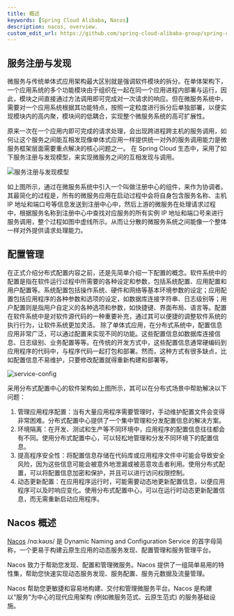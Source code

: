 ```yaml
---
title: 概述
keywords: [Spring Cloud Alibaba, Nacos]
description: nacos, overview.
custom_edit_url: https://github.com/spring-cloud-alibaba-group/spring-cloud-alibaba-group.github.io/blob/master/i18n/zh-cn/docusaurus-plugin-content-docs/current/user-guide/nacos/overview.md
---
```


## 服务注册与发现

微服务与传统单体式应用架构最大区别就是强调软件模块的拆分。在单体架构下，一个应用系统的多个功能模块由于组织在一起在同一个应用进程内部署与运行，因此，模块之间直接通过方法调用即可完成对一次请求的响应。但在微服务系统中，需要对一个应用系统根据其功能特点，按照一定粒度进行拆分后单独部署，以便实现模块内的高内聚，模块间的低耦合，实现整个微服务系统的高可扩展性。

原来一次在一个应用内即可完成的请求处理，会出现跨进程跨主机的服务调用，如何让这个服务之间能互相发现像单体式应用一样提供统一对外的服务调用能力是微服务框架层面需要重点解决的核心问题之一。
在 Spring Cloud 生态中，采用了如下服务注册与发现模型，来实现微服务之间的互相发现与调用。

![服务注册与发现模型](/img/user/quickstart/nacos/service-discovery.png)

如上图所示，通过在微服务系统中引入一个叫做注册中心的组件，来作为协调者。其最简化的过程是，所有的微服务应用在启动过程中会将自身包含服务名称、主机 IP 地址和端口号等信息发送到注册中心中，然后上游的微服务在处理请求过程中，根据服务名称到注册中心中查找对应服务的所有实例 IP 地址和端口号来进行服务调用，整个过程如图中虚线所示。从而让分散的微服务系统之间能像一个整体一样对外提供请求处理能力。

## 配置管理

在正式介绍分布式配置内容之前，还是先简单介绍一下配置的概念。软件系统中的配置是指在软件运行过程中所需要的各种设定和参数，包括系统配置、应用配置和用户配置等。系统配置包括操作系统、硬件和网络等基本环境参数的设定；应用配置包括应用程序的各种参数和选项的设定，如数据库连接字符串、日志级别等；用户配置则是指用户自定义的各种选项和参数，如快捷键、界面布局、语言等。配置在软件系统中是对软件源代码的一种重要补充，通过其可以便捷的调整软件系统的执行行为，让软件系统更加灵活。
除了单体式应用，在分布式系统中，配置信息应用非常广泛，可以通过配置来实现不同的功能。这些配置信息如数据库连接信息、日志级别、业务配置等等。在传统的开发方式中，这些配置信息通常硬编码到应用程序的代码中，与程序代码一起打包和部署。然而，这种方式有很多缺点，比如配置信息不易维护，只要修改配置就得重新构建和部署等。

![service-config](/img/user/quickstart/nacos/spring-cloud-config.png)

采用分布式配置中心的软件架构如上图所示，其可以在分布式场景中帮助解决以下问题：

1. 管理应用程序配置：当有大量应用程序需要管理时，手动维护配置文件会变得非常困难。分布式配置中心提供了一个集中管理和分发配置信息的解决方案。
2. 环境隔离：在开发、测试和生产等不同环境中，应用程序的配置信息往往都会有不同。使用分布式配置中心，可以轻松地管理和分发不同环境下的配置信息。
3. 提高程序安全性：将配置信息存储在代码库或应用程序文件中可能会导致安全风险，因为这些信息可能会被意外地泄漏或被恶意攻击者利用。使用分布式配置，可以将配置信息加密和保护，并且可以进行访问权限控制。
4. 动态更新配置：在应用程序运行时，可能需要动态地更新配置信息，以便应用程序可以及时响应变化。使用分布式配置中心，可以在运行时动态更新配置信息，而无需重新启动应用程序。

## Nacos 概述

[Nacos](https://nacos.io/zh-cn/) /nɑ:kəʊs/ 是 Dynamic Naming and Configuration Service 的首字母简称，一个更易于构建云原生应用的动态服务发现、配置管理和服务管理平台。

Nacos 致力于帮助您发现、配置和管理微服务。Nacos 提供了一组简单易用的特性集，帮助您快速实现动态服务发现、服务配置、服务元数据及流量管理。

Nacos 帮助您更敏捷和容易地构建、交付和管理微服务平台。Nacos 是构建以“服务”为中心的现代应用架构 (例如微服务范式、云原生范式) 的服务基础设施。
